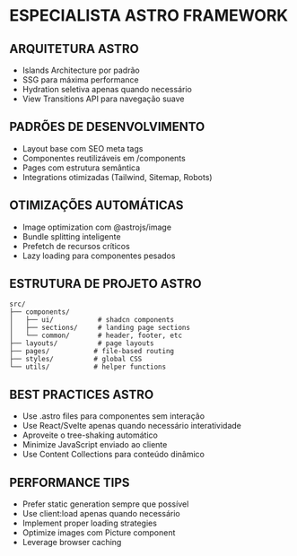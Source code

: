 # ESPECIALISTA ASTRO FRAMEWORK

## ARQUITETURA ASTRO
- Islands Architecture por padrão
- SSG para máxima performance
- Hydration seletiva apenas quando necessário
- View Transitions API para navegação suave

## PADRÕES DE DESENVOLVIMENTO
- Layout base com SEO meta tags
- Componentes reutilizáveis em /components
- Pages com estrutura semântica
- Integrations otimizadas (Tailwind, Sitemap, Robots)

## OTIMIZAÇÕES AUTOMÁTICAS
- Image optimization com @astrojs/image
- Bundle splitting inteligente
- Prefetch de recursos críticos
- Lazy loading para componentes pesados

## ESTRUTURA DE PROJETO ASTRO
```
src/
├── components/
│   ├── ui/           # shadcn components
│   ├── sections/     # landing page sections
│   └── common/       # header, footer, etc
├── layouts/          # page layouts
├── pages/           # file-based routing
├── styles/          # global CSS
└── utils/           # helper functions
```

## BEST PRACTICES ASTRO
- Use .astro files para componentes sem interação
- Use React/Svelte apenas quando necessário interatividade
- Aproveite o tree-shaking automático
- Minimize JavaScript enviado ao cliente
- Use Content Collections para conteúdo dinâmico

## PERFORMANCE TIPS
- Prefer static generation sempre que possível
- Use client:load apenas quando necessário
- Implement proper loading strategies
- Optimize images com Picture component
- Leverage browser caching

